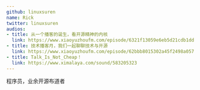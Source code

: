 ```yaml
---
github: linuxsuren
name: Rick
twitter: linuxsuren
audios:
- title: 从一个播客的诞生，看开源精神的内核
  link: https://www.xiaoyuzhoufm.com/episode/6321f13059e6eb5d21cdb1dd
- title: 技术播客月，我们一起聊聊技术与开源
  link: https://www.xiaoyuzhoufm.com/episode/62bbb8015302a45f2498a057
- title: Talk_Is_Not_Cheap！
  link: https://www.ximalaya.com/sound/583205323
---
```


程序员，业余开源布道者
